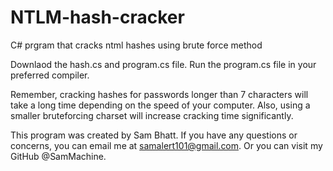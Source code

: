 # NTLM-hash-cracker
C# prgram that cracks ntml hashes using brute force method


Downlaod the hash.cs and program.cs file. Run the program.cs file in your preferred compiler. 

Remember, cracking hashes for passwords longer than 7 characters will take a long time depending on the speed of your computer. Also, using a smaller bruteforcing charset will increase cracking time significantly.  

This program was created by Sam Bhatt. If you have any questions or concerns, you can email me at samalert101@gmail.com. Or you can visit my GitHub @SamMachine.
